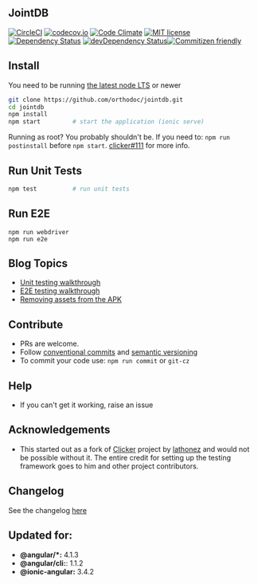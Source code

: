 ## JointDB
[![CircleCI](https://circleci.com/gh/orthodoc/jointdb/tree/master.svg?style=svg)](https://circleci.com/gh/orthodoc/jointdb/tree/master) [![codecov.io](https://codecov.io/github/orthodoc/jointdb/coverage.svg?branch=master)](https://codecov.io/github/orthodoc/jointdb?branch=master) [![Code Climate](https://codeclimate.com/github/orthodoc/jointdb/badges/gpa.svg)](https://codeclimate.com/github/orthodoc/jointdb) [![MIT license](http://img.shields.io/badge/license-MIT-brightgreen.svg)](http://opensource.org/licenses/MIT) [![Dependency Status](https://david-dm.org/lathonez/clicker/status.svg)](https://david-dm.org/orthodoc/jointdb) [![devDependency Status](https://david-dm.org/lathonez/clicker/dev-status.svg)](https://david-dm.org/orthodoc/jointdb#info=devDependencies)[![Commitizen friendly](https://img.shields.io/badge/commitizen-friendly-brightgreen.svg)](http://commitizen.github.io/cz-cli/)


## Install

You need to be running [the latest node LTS](https://nodejs.org/en/download/) or newer

```bash
git clone https://github.com/orthodoc/jointdb.git
cd jointdb
npm install
npm start         # start the application (ionic serve)
```

Running as root? You probably shouldn't be. If you need to: `npm run postinstall` before `npm start`. [clicker#111](https://github.com/lathonez/clicker/issues/111) for more info.

## Run Unit Tests
```bash
npm test          # run unit tests
```

## Run E2E
```
npm run webdriver
npm run e2e
```

## Blog Topics

* [Unit testing walkthrough](http://lathonez.com/2017/ionic-2-unit-testing/)
* [E2E testing walkthrough](http://lathonez.com/2017/ionic-2-e2e-testing/)
* [Removing assets from the APK](http://lathonez.com/2016/cordova-remove-assets/)

## Contribute
* PRs are welcome.
* Follow [conventional commits](https://conventionalcommits.org/) and [semantic versioning](http://semver.org/#summary)
* To commit your code use: `npm run commit` or `git-cz`

## Help

* If you can't get it working, raise an issue

## Acknowledgements

* This started out as a fork of [Clicker](https://github.com/lathonez/clicker) project by [lathonez](https://github.com/lathonez) and would not be possible without it. The entire credit for setting up the testing framework goes to him and other project contributors.

## Changelog

See the changelog [here](https://github.com/orthodoc/jointdb/blob/master/CHANGELOG.md)

## Updated for:

* **@angular/*:** 4.1.3
* **@angular/cli:**: 1.1.2
* **@ionic-angular:** 3.4.2
